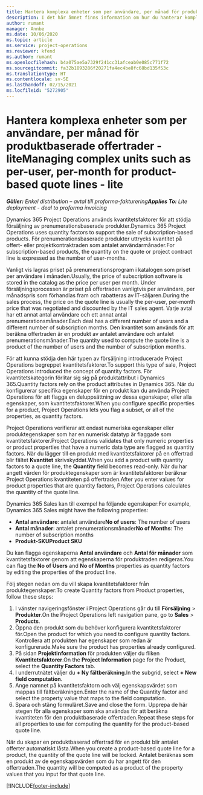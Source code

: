 ```yaml
---
title: Hantera komplexa enheter som per användare, per månad för produktbaserade offertrader - lite
description: I det här ämnet finns information om hur du hanterar komplexa enheter för produktbaserade offertrader.
author: rumant
manager: Annbe
ms.date: 10/06/2020
ms.topic: article
ms.service: project-operations
ms.reviewer: kfend
ms.author: rumant
ms.openlocfilehash: b4a075ae5a7329f241cc31afceab0e085c771f72
ms.sourcegitcommit: fa32b1893286f20271fa4ec4be8fc68bd135f53c
ms.translationtype: HT
ms.contentlocale: sv-SE
ms.lasthandoff: 02/15/2021
ms.locfileid: "5272905"
---
```

# <a name="managing-complex-units-such-as-per-user-per-month-for-product-based-quote-lines---lite"></a><span data-ttu-id="65f1a-103">Hantera komplexa enheter som per användare, per månad för produktbaserade offertrader - lite</span><span class="sxs-lookup"><span data-stu-id="65f1a-103">Managing complex units such as per-user, per-month for product-based quote lines - lite</span></span>

<span data-ttu-id="65f1a-104">_**Gäller:** Enkel distribution – avtal till proforma-fakturering_</span><span class="sxs-lookup"><span data-stu-id="65f1a-104">_**Applies To:** Lite deployment - deal to proforma invoicing_</span></span>

<span data-ttu-id="65f1a-105">Dynamics 365 Project Operations används kvantitetsfaktorer för att stödja försäljning av prenumerationsbaserade produkter.</span><span class="sxs-lookup"><span data-stu-id="65f1a-105">Dynamics 365 Project Operations uses quantity factors to support the sale of subscription-based products.</span></span> <span data-ttu-id="65f1a-106">För prenumerationsbaserade produkter uttrycks kvantitet på offert- eller projektkontraktraden som antalet användarmånader.</span><span class="sxs-lookup"><span data-stu-id="65f1a-106">For subscription-based products, the quantity on the quote or project contract line is expressed as the number of user-months.</span></span>

<span data-ttu-id="65f1a-107">Vanligt vis lagras priset på prenumerationsprogram i katalogen som priset per användare i månaden.</span><span class="sxs-lookup"><span data-stu-id="65f1a-107">Usually, the price of subscription software is stored in the catalog as the price per user per month.</span></span> <span data-ttu-id="65f1a-108">Under försäljningsprocessen är priset på offertraden vanligtvis per användare, per månadspris som förhandlas fram och rabatteras av IT-säljaren.</span><span class="sxs-lookup"><span data-stu-id="65f1a-108">During the sales process, the price on the quote line is usually the per-user, per-month price that was negotiated and discounted by the IT sales agent.</span></span> <span data-ttu-id="65f1a-109">Varje avtal har ett annat antal användare och ett annat antal prenumerationsmånader.</span><span class="sxs-lookup"><span data-stu-id="65f1a-109">Each deal has a different number of users and a different number of subscription months.</span></span> <span data-ttu-id="65f1a-110">Den kvantitet som används för att beräkna offertraden är en produkt av antalet användare och antalet prenumerationsmånader.</span><span class="sxs-lookup"><span data-stu-id="65f1a-110">The quantity used to compute the quote line is a product of the number of users and the number of subscription months.</span></span>

<span data-ttu-id="65f1a-111">För att kunna stödja den här typen av försäljning introducerade Project Operations begreppet kvantitetsfaktorer.</span><span class="sxs-lookup"><span data-stu-id="65f1a-111">To support this type of sale, Project Operations introduced the concept of quantity factors.</span></span> <span data-ttu-id="65f1a-112">För kvantitetskategorin förlitar sig sig på produktattribut i Dynamics 365.</span><span class="sxs-lookup"><span data-stu-id="65f1a-112">Quantity factors rely on the product attributes in Dynamics 365.</span></span> <span data-ttu-id="65f1a-113">När du konfigurerar specifika egenskaper för en produkt kan du använda Project Operations för att flagga en deluppsättning av dessa egenskaper, eller alla egenskaper, som kvantitetsfaktorer.</span><span class="sxs-lookup"><span data-stu-id="65f1a-113">When you configure specific properties for a product, Project Operations lets you flag a subset, or all of the properties, as quantity factors.</span></span>

<span data-ttu-id="65f1a-114">Project Operations verifierar att endast numeriska egenskaper eller produktegenskaper som har en numerisk datatyp är flaggade som kvantitetsfaktorer.</span><span class="sxs-lookup"><span data-stu-id="65f1a-114">Project Operations validates that only numeric properties or product properties that have a numeric data type are flagged as quantity factors.</span></span> <span data-ttu-id="65f1a-115">När du lägger till en produkt med kvantitetsfaktorer på en offertrad blir fältet **Kvantitet** skrivskyddat.</span><span class="sxs-lookup"><span data-stu-id="65f1a-115">When you add a product with quantity factors to a quote line, the **Quantity** field becomes read-only.</span></span> <span data-ttu-id="65f1a-116">När du har angett värden för produktegenskaper som är kvantitetsfaktorer beräknar Project Operations kvantiteten på offertraden.</span><span class="sxs-lookup"><span data-stu-id="65f1a-116">After you enter values for product properties that are quantity factors, Project Operations calculates the quantity of the quote line.</span></span>

<span data-ttu-id="65f1a-117">Dynamics 365 Sales kan till exempel ha följande egenskaper:</span><span class="sxs-lookup"><span data-stu-id="65f1a-117">For example, Dynamics 365 Sales might have the following properties:</span></span>

- <span data-ttu-id="65f1a-118">**Antal användare**: antalet användare</span><span class="sxs-lookup"><span data-stu-id="65f1a-118">**No of users**: The number of users</span></span>
- <span data-ttu-id="65f1a-119">**Antal månader**: antalet prenumerationsmånader</span><span class="sxs-lookup"><span data-stu-id="65f1a-119">**No of Months**: The number of subscription months</span></span>
- <span data-ttu-id="65f1a-120">**Produkt-SKU**</span><span class="sxs-lookup"><span data-stu-id="65f1a-120">**Product SKU**</span></span>

<span data-ttu-id="65f1a-121">Du kan flagga egenskaperna **Antal användare** och **Antal för månader** som kvantitetsfaktorer genom att egenskaperna för produktraden redigeras.</span><span class="sxs-lookup"><span data-stu-id="65f1a-121">You can flag the **No of Users** and **No of Months** properties as quantity factors by editing the properties of the product line.</span></span>

<span data-ttu-id="65f1a-122">Följ stegen nedan om du vill skapa kvantitetsfaktorer från produktegenskaper:</span><span class="sxs-lookup"><span data-stu-id="65f1a-122">To create Quantity factors from Product properties, follow these steps:</span></span>

1. <span data-ttu-id="65f1a-123">I vänster navigeringsfönster i Project Operations går du till **Försäljning** > **Produkter**.</span><span class="sxs-lookup"><span data-stu-id="65f1a-123">On the Project Operations left navigation pane, go to **Sales** > **Products**.</span></span>
2. <span data-ttu-id="65f1a-124">Öppna den produkt som du behöver konfigurera kvantitetsfaktorer för.</span><span class="sxs-lookup"><span data-stu-id="65f1a-124">Open the product for which you need to configure quantity factors.</span></span> <span data-ttu-id="65f1a-125">Kontrollera att produkten har egenskaper som redan är konfigurerade.</span><span class="sxs-lookup"><span data-stu-id="65f1a-125">Make sure the product has properties already configured.</span></span>
3. <span data-ttu-id="65f1a-126">På sidan **Projektinformation** för produkten väljer du fliken **Kvantitetsfaktorer**.</span><span class="sxs-lookup"><span data-stu-id="65f1a-126">On the **Project Information** page for the Product, select the **Quantity Factors** tab.</span></span>
4. <span data-ttu-id="65f1a-127">I underrutnätet väljer du **+ Ny fältberäkning**.</span><span class="sxs-lookup"><span data-stu-id="65f1a-127">In the subgrid, select **+ New field computation**.</span></span>
5. <span data-ttu-id="65f1a-128">Ange namnet på kvantitetsfaktorn och välj egenskapsvärdet som mappas till fältberäkningen.</span><span class="sxs-lookup"><span data-stu-id="65f1a-128">Enter the name of the Quantity factor and select the property value that maps to the field computation.</span></span>
6. <span data-ttu-id="65f1a-129">Spara och stäng formuläret.</span><span class="sxs-lookup"><span data-stu-id="65f1a-129">Save and close the form.</span></span> <span data-ttu-id="65f1a-130">Upprepa de här stegen för alla egenskaper som ska användas för att beräkna kvantiteten för den produktbaserade offertraden.</span><span class="sxs-lookup"><span data-stu-id="65f1a-130">Repeat these steps for all properties to use for computing the quantity for the product-based quote line.</span></span>

<span data-ttu-id="65f1a-131">När du skapar en produktbaserad offertrad för en produkt blir antalet offerter automatiskt låsta.</span><span class="sxs-lookup"><span data-stu-id="65f1a-131">When you create a product-based quote line for a product, the quantity of the quote line will be locked.</span></span> <span data-ttu-id="65f1a-132">Antalet beräknas som en produkt av de egenskapsvärden som du har angett för den offertraden.</span><span class="sxs-lookup"><span data-stu-id="65f1a-132">The quantity will be computed as a product of the property values that you input for that quote line.</span></span>


[!INCLUDE[footer-include](../../includes/footer-banner.md)]